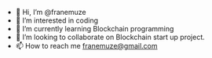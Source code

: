 - 👋 Hi, I’m @franemuze
- 👀 I’m interested in coding
- 🌱 I’m currently learning Blockchain programming
- 💞️ I’m looking to collaborate on Blockchain start up project.
- 📫 How to reach me franemuze@gmail.com

<!---
franemuze/franemuze is a ✨ special ✨ repository because its `README.md` (this file) appears on your GitHub profile.
You can click the Preview link to take a look at your changes.
--->
